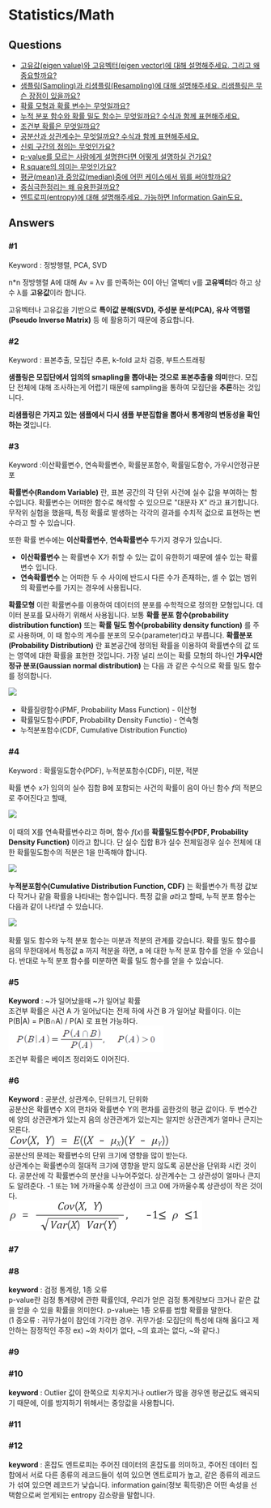 # Statistics/Math

## Questions

- [고유값(eigen value)와 고유벡터(eigen vector)에 대해 설명해주세요. 그리고 왜 중요할까요?](#1)
- [샘플링(Sampling)과 리샘플링(Resampling)에 대해 설명해주세요. 리샘플링은 무슨 장점이 있을까요?](#2)
- [확률 모형과 확률 변수는 무엇일까요?](#3)
- [누적 분포 함수와 확률 밀도 함수는 무엇일까요? 수식과 함께 표현해주세요.](#4)
- [조건부 확률은 무엇일까요?](#5)
- [공분산과 상관계수는 무엇일까요? 수식과 함께 표현해주세요.](#6)
- [신뢰 구간의 정의는 무엇인가요?](#7)
- [p-value를 모르는 사람에게 설명한다면 어떻게 설명하실 건가요?](#8)
- [R square의 의미는 무엇인가요?](#9)
- [평균(mean)과 중앙값(median)중에 어떤 케이스에서 뭐를 써야할까요?](#10)  
- [중심극한정리는 왜 유용한걸까요?](#11)  
- [엔트로피(entropy)에 대해 설명해주세요. 가능하면 Information Gain도요.](#12)  

## Answers

### #1

Keyword : 정방행렬, PCA, SVD

n\*n 정방행렬 A에 대해 Av = λv 를 만족하는 0이 아닌 열벡터 v를 **고유벡터**라 하고 상수 λ를 **고유값**이라 합니다.

고유벡터나 고유값을 기반으로 **특이값 분해(SVD), 주성분 분석(PCA), 유사 역행렬(Pseudo Inverse Matrix)** 등 에 활용하기 때문에 중요합니다.

### #2

Keyword : 표본추출, 모집단 추론, k-fold 교차 검증, 부트스트래핑

**샘플링은 모집단에서 임의의 smapling을 뽑아내는 것으로 표본추출을 의미**한다. 모집단 전체에 대해 조사하는게 어렵기 때문에 sampling을 통하여 모집단을 **추론**하는 것입니다.

**리샘플링은 가지고 있는 샘플에서 다시 샘플 부분집합을 뽑아서 통계량의 변동성을 확인하는 것**입니다.

### #3

Keyword :이산확률변수, 연속확률변수, 확률분포함수, 확률밀도함수, 가우시안정규분포

**확률변수(Random Variable)** 란, 표본 공간의 각 단위 사건에 실수 값을 부여하는 함수입니다. 확률변수는 어떠한 함수로 해석할 수 있으므로 "대문자 X" 라고 표기합니다. 무작위 실험을 했을때, 특정 확률로 발생하는 각각의 결과를 수치적 겂으로 표현하는 변수라고 할 수 있습니다.

또한 확률 변수에는 **이산확률변수**, **연속확률변수** 두가지 경우가 있습니다.

- **이산확률변수** 는 확률변수 X가 취할 수 있는 값이 유한하기 때문에 셀수 있는 확률 변수 입니다.
- **연속확률변수** 는 어떠한 두 수 사이에 반드시 다른 수가 존재하는, 셀 수 없는 범위의 확률변수를 가지는 경우에 사용됩니다.

**확률모형** 이란 확률변수를 이용하여 데이터의 분포를 수학적으로 정의한 모형입니다. 데이터 분포를 묘사하기 위해서 사용됩니다. 보통 **확률 분포 함수(probability distribution function)** 또는 **확률 밀도 함수(probability density function)** 를 주로 사용하며, 이 때 함수의 계수를 분포의 모수(parameter)라고 부릅니다. **확률분포(Probability Distribution)** 란 표본공간에 정의된 확률을 이용하여 확률변수의 값 또는 영역에 대한 확률을 표현한 것입니다. 가장 널리 쓰이는 확률 모형의 하나인 **가우시안 정규 분포(Gaussian normal distribution)** 는 다음 과 같은 수식으로 확률 밀도 함수를 정의합니다.

![](https://i.imgur.com/BSBXN3y.png)

- 확률질량함수(PMF, Probability Mass Function) - 이산형
- 확률밀도함수(PDF, Probability Density Functio) - 연속형
- 누적분포함수(CDF, Cumulative Distribution Functio)

### #4

Keyword : 확률밀도함수(PDF), 누적분포함수(CDF), 미분, 적분

확률 변수 x가 임의의 실수 집합 B에 포함되는 사건의 확률이 음이 아닌 함수 $f$의 적분으로 주어진다고 할때,

![](https://i.imgur.com/AO6i6Sy.png)

이 때의 X를 연속확률변수라고 하며, 함수 $f(x)$를 **확률밀도함수(PDF, Probability Density Function)** 이라고 합니다. 단 실수 집합 B가 실수 전체일경우 실수 전체에 대한 확률밀도함수의 적분은 1을 만족해야 합니다.

![](https://i.imgur.com/vY6Abm1.png)

**누적분포함수(Cumulative Distribution Function, CDF)** 는 확률변수가 특정 값보다 작거나 같을 확률을 나타내는 함수입니다. 특정 값을 $a$라고 할때, 누적 분포 함수는 다음과 같이 나타낼 수 있습니다.

![](https://i.imgur.com/gRG5l05.png)

확률 밀도 함수와 누적 분포 함수는 미분과 적분의 관계를 갖습니다. 확률 밀도 함수를 음의 무한대에서 특정값 a 까지 적분을 하면, a 에 대한 누적 분포 함수를 얻을 수 있습니다. 반대로 누적 분포 함수를 미분하면 확률 밀도 함수를 얻을 수 있습니다.

### #5

**Keyword** : ~가 일어났을때 ~가 일어날 확률  
조건부 확률은 사건 A 가 일어났다는 전제 하에 사건 B 가 일어날 확률이다. 이는 P(B|A) = P(B∩A) / P(A) 로 표현 가능하다.  
![](./images/2021-09-30-12-10-06.png)  
조건부 확률은 베이즈 정리와도 이어진다.

### #6

**Keyword** : 공분산, 상관계수, 단위크기, 단위화  
공분산은 확률변수 X의 편차와 확률변수 Y의 편차를 곱한것의 평균 값이다. 두 변수간에 양의 상관관계가 있는지 음의 상관관계가 있는지는 알지만 상관관계가 얼마나 큰지는 모른다.  
![](./images/2021-09-30-13-18-01.png)  
공분산의 문제는 확률변수의 단위 크기에 영향을 많이 받는다.  
상관계수는 확률변수의 절대적 크기에 영향을 받지 않도록 공분산을 단위화 시킨 것이다. 공분산에 각 확률변수의 분산을 나누어주었다. 상관계수는 그 상관성이 얼마나 큰지도 알려준다. -1 또는 1에 가까울수록 상관성이 크고 0에 가까울수록 상관성이 작은 것이다.  
![](./images/2021-09-30-13-24-35.png)

### #7

### #8

**keyword** : 검정 통계량, 1종 오류  
p-value란 검정 통계량에 관한 확률인데, 우리가 얻은 검정 통계량보다 크거나 같은 값을 얻을 수 있을 확률을 의미한다. p-value는 1종 오류를 범할 확률을 말한다.  
(1 종오류 : 귀무가설이 참인데 기각한 경우. 귀무가설: 모집단의 특성에 대해 옳다고 제안하는 잠정적인 주장 ex) ~와 차이가 없다, ~의 효과는 없다, ~와 같다.)

### #9

### #10

**keyword** : Outlier
값이 한쪽으로 치우치거나 outlier가 많을 경우엔 평균값도 왜곡되기 때문에, 이를 방지하기 위해서는 중앙값을 사용합니다.


### #11

### #12

**keyword** : 혼잡도
엔트로피는 주어진 데이터의 혼잡도를 의미하고, 주어진 데이터 집합에서 서로 다른 종류의 레코드들이 섞여 있으면 엔트로피가 높고, 같은 종류의 레코드가 섞여 있으면 레코드가 낮습니다. information gain(정보 획득량)은 어떤 속성을 선택함으로써 얻게되는 entropy 감소량을 말합니다.